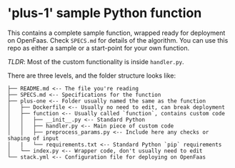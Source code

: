 # 'plus-1' sample Python function

This contains a complete sample function, wrapped ready for deployment on OpenFaas. Check `SPECS.md` for details of the algorithm. You can use this repo as either a sample or a start-point for your own function. 

*TLDR*: Most of the custom functionality is inside `handler.py`.

There are three levels, and the folder structure looks like:

```
├── README.md <-- The file you're reading
├── SPECS.md <-- Specifications for the function
├── plus-one <-- Folder usually named the same as the function
│   ├── Dockerfile <-- Usually no need to edit, can break deployment
│   ├── function <-- Usually called `function`, contains custom code
│   │   ├── __init__.py <-- Standard Python
│   │   ├── handler.py <-- Main piece of custom code
│   │   ├── preprocess_params.py <-- Include here any checks or shaping of input
│   |   └── requirements.txt <-- Standard Python `pip` requirements
│   └── index.py <-- Wrapper code, don't usually need to edit
└── stack.yml <-- Configuration file for deploying on OpenFaas
```
